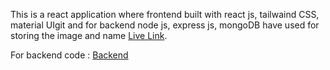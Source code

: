 This is a react application where frontend built with react js, tailwaind CSS, material UIgit and for backend node js, express js, mongoDB have used for storing the image and name
[Live Link](https://github.com/facebook/create-react-app).

For backend code : [Backend](https://github.com/rijwanulalam/just-swap-server)

